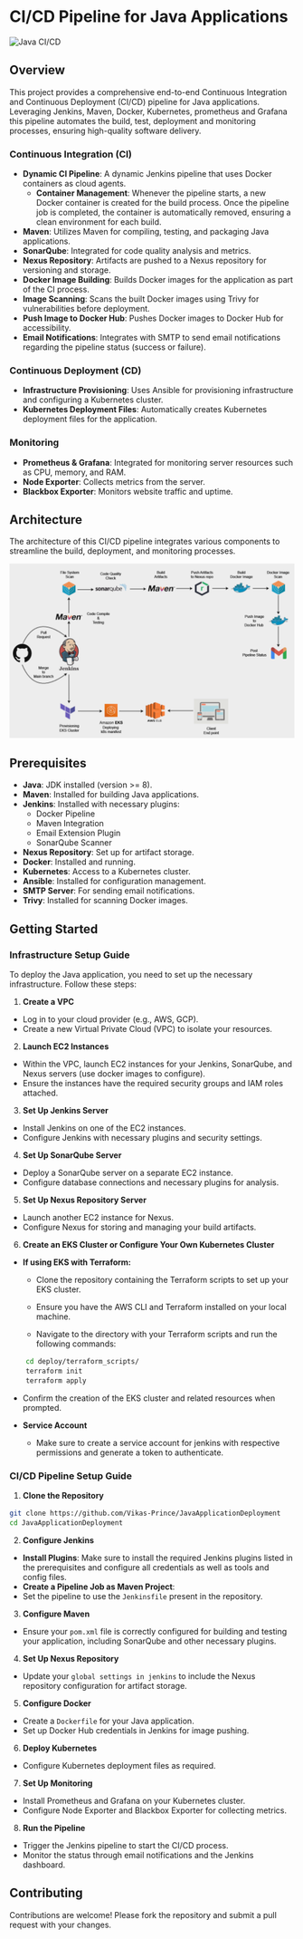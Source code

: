 # CI/CD Pipeline for Java Applications

![Java CI/CD](https://img.shields.io/badge/Java-CI/CD-blue.svg)

## Overview

This project provides a comprehensive end-to-end Continuous Integration and Continuous Deployment (CI/CD) pipeline for Java applications. Leveraging Jenkins, Maven, Docker, Kubernetes, prometheus and Grafana this pipeline automates the build, test, deployment and monitoring processes, ensuring high-quality software delivery.

### Continuous Integration (CI)

- **Dynamic CI Pipeline**: A dynamic Jenkins pipeline that uses Docker containers as cloud agents.
  - **Container Management**: Whenever the pipeline starts, a new Docker container is created for the build process. Once the pipeline job is completed, the container is automatically removed, ensuring a clean environment for each build.
- **Maven**: Utilizes Maven for compiling, testing, and packaging Java applications.
- **SonarQube**: Integrated for code quality analysis and metrics.
- **Nexus Repository**: Artifacts are pushed to a Nexus repository for versioning and storage.
- **Docker Image Building**: Builds Docker images for the application as part of the CI process.
- **Image Scanning**: Scans the built Docker images using Trivy for vulnerabilities before deployment.
- **Push Image to Docker Hub**: Pushes Docker images to Docker Hub for accessibility.
- **Email Notifications**: Integrates with SMTP to send email notifications regarding the pipeline status (success or failure).

### Continuous Deployment (CD)

- **Infrastructure Provisioning**: Uses Ansible for provisioning infrastructure and configuring a Kubernetes cluster.
- **Kubernetes Deployment Files**: Automatically creates Kubernetes deployment files for the application.

### Monitoring

- **Prometheus & Grafana**: Integrated for monitoring server resources such as CPU, memory, and RAM.
- **Node Exporter**: Collects metrics from the server.
- **Blackbox Exporter**: Monitors website traffic and uptime.

## Architecture

The architecture of this CI/CD pipeline integrates various components to streamline the build, deployment, and monitoring processes.

![Architecture](snapshots/architecutre.png)

## Prerequisites

- **Java**: JDK installed (version >= 8).
- **Maven**: Installed for building Java applications.
- **Jenkins**: Installed with necessary plugins:
  - Docker Pipeline
  - Maven Integration
  - Email Extension Plugin
  - SonarQube Scanner
- **Nexus Repository**: Set up for artifact storage.
- **Docker**: Installed and running.
- **Kubernetes**: Access to a Kubernetes cluster.
- **Ansible**: Installed for configuration management.
- **SMTP Server**: For sending email notifications.
- **Trivy**: Installed for scanning Docker images.

## Getting Started

### Infrastructure Setup Guide

To deploy the Java application, you need to set up the necessary infrastructure. Follow these steps:

1. **Create a VPC**

- Log in to your cloud provider (e.g., AWS, GCP).
- Create a new Virtual Private Cloud (VPC) to isolate your resources.

2. **Launch EC2 Instances**

- Within the VPC, launch EC2 instances for your Jenkins, SonarQube, and Nexus servers (use docker images to configure).
- Ensure the instances have the required security groups and IAM roles attached.

3. **Set Up Jenkins Server**

- Install Jenkins on one of the EC2 instances.
- Configure Jenkins with necessary plugins and security settings.

4. **Set Up SonarQube Server**

- Deploy a SonarQube server on a separate EC2 instance.
- Configure database connections and necessary plugins for analysis.

5. **Set Up Nexus Repository Server**

- Launch another EC2 instance for Nexus.
- Configure Nexus for storing and managing your build artifacts.

6. **Create an EKS Cluster or Configure Your Own Kubernetes Cluster**

- **If using EKS with Terraform:**

  - Clone the repository containing the Terraform scripts to set up your EKS cluster.

  - Ensure you have the AWS CLI and Terraform installed on your local machine.
  - Navigate to the directory with your Terraform scripts and run the following commands:

```bash
    cd deploy/terraform_scripts/
    terraform init
    terraform apply
```

- Confirm the creation of the EKS cluster and related resources when prompted.

- **Service Account**
  - Make sure to create a service account for jenkins with respective permissions and generate a token to authenticate.

### CI/CD Pipeline Setup Guide

1. **Clone the Repository**

```bash
git clone https://github.com/Vikas-Prince/JavaApplicationDeployment
cd JavaApplicationDeployment
```

2. **Configure Jenkins**

- **Install Plugins**: Make sure to install the required Jenkins plugins listed in the prerequisites and configure all credentials as well as tools and config files.
- **Create a Pipeline Job as Maven Project**:
- Set the pipeline to use the `Jenkinsfile` present in the repository.

3. **Configure Maven**

- Ensure your `pom.xml` file is correctly configured for building and testing your application, including SonarQube and other necessary plugins.

4. **Set Up Nexus Repository**

- Update your `global settings in jenkins` to include the Nexus repository configuration for artifact storage.

5. **Configure Docker**

- Create a `Dockerfile` for your Java application.
- Set up Docker Hub credentials in Jenkins for image pushing.

6. **Deploy Kubernetes**

- Configure Kubernetes deployment files as required.

7. **Set Up Monitoring**

- Install Prometheus and Grafana on your Kubernetes cluster.
- Configure Node Exporter and Blackbox Exporter for collecting metrics.

8. **Run the Pipeline**

- Trigger the Jenkins pipeline to start the CI/CD process.
- Monitor the status through email notifications and the Jenkins dashboard.

## Contributing

Contributions are welcome! Please fork the repository and submit a pull request with your changes.
